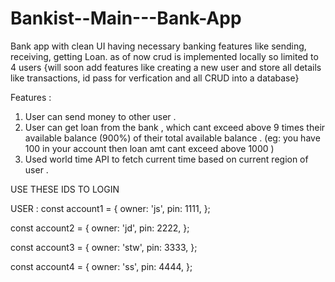# Bankist--Main---Bank-App
Bank app with clean UI having necessary banking features like sending, receiving, getting Loan.  as of now crud is implemented locally so limited to 4 users
{will soon add features like creating a new user and store all details like transactions, id pass for verfication and all CRUD into a database}

Features :

1. User can send money to other user .
2. User can get loan from the bank , which cant exceed above 9 times their available balance (900%)  of their total available balance .
(eg: you have 100 in your account then loan amt cant exceed above 1000 )
4. Used world time API to fetch current time based on current region of user .

USE THESE IDS TO LOGIN 

USER : 
const account1 = {
  owner: 'js',
  pin: 1111,
};

const account2 = {
  owner: 'jd',
  pin: 2222,
};

const account3 = {
  owner: 'stw',
  pin: 3333,
};

const account4 = {
  owner: 'ss',
  pin: 4444,
};
